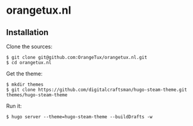 # orangetux.nl

## Installation

Clone the sources:

```
$ git clone git@github.com:OrangeTux/orangetux.nl.git
$ cd orangetux.nl
```

Get the theme:

```
$ mkdir themes
$ git clone https://github.com/digitalcraftsman/hugo-steam-theme.git themes/hugo-steam-theme
```

Run it:

```
$ hugo server --theme=hugo-steam-theme --buildDrafts -w
```
